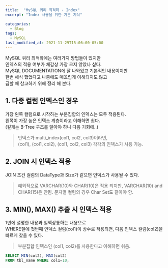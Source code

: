 ```yaml
---
title:  "MySQL 쿼리 최적화 - Index"
excerpt: "Index 사용을 위한 기본 지식"

categories:
  - Blog
tags:
  - MySQL
last_modified_at: 2021-11-29T15:06:00-05:00
---
```


MySQL 쿼리 최적화에는 여러가지 방법들이 있지만  
인덱스의 적용 여부가 체감상 가장 크지 않았나 싶다.  
MySQL DOCUMENTATION에 잘 나와있고 기본적인 내용이지만  
한번 해석 했었다고 나중에도 매끄럽게 이해되지도 않고  
급할 때 참고하기 위해 정리 해 본다.

## 1. 다중 컬럼 인덱스인 경우
가장 왼쪽 컬럼으로 시작하는 부분집합의 인덱스는 모두 적용된다.  
왼쪽이 가장 높은 인덱스 계층이라고 이해하면 쉽다.  
(깊게는 B-Tree 구조를 알아야 하니 다음 기회에..)
> 인덱스가 multi_index(col1, col2, col3)이라면,  
> (col1), (col1, col2), (col1, col2, col3) 각각의 인덱스가 사용 가능.

## 2. JOIN 시 인덱스 적용
JOIN 조건 컬럼의 DataType과 Size가 같으면 인덱스가 사용될 수 있다.
> 예외적으로 VARCHAR(10)와 CHAR(10)은 적용 되지만, VARCHAR(10) and CHAR(15)은 안됨.
> 문자열 컬럼의 경우 Char Set도 같아야 함.

## 3. MIN(), MAX() 추출 시 인덱스 적용
1번에 설명한 내용과 일맥상통하는 내용으로  
WHERE절에 첫번째 인덱스 컬럼(col1)이 상수로 적용되면, 다음 인덱스 컬럼(col2)을 빠르게 찾을 수 있다.
> 부분집합 인덱스인 (col1, col2)를 사용한다고 이해하면 쉬움.
<!--
    코드블록 위아래에는 빈줄이 있어야 함!!
-->
``` sql
SELECT MIN(col2), MAX(col2)
FROM tbl_name WHERE col1=10;
```
